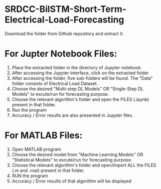 # SRDCC-BilSTM-Short-Term-Electrical-Load-Forecasting

Download the folder from Github repository and extract it.
# For Jupter Notebook Files:
1. Place the extracted folder in the directory of Jupyter notebook.
2. After accessing the Jupyter interface, click on the extracted folder
3. After accessing the folder, five sub-folders will be found. The “Data” folder consists of Electrical Load Dataset.
4. Choose the desired "Multi-step DL Models" OR "Single-Step DL Models" to excute/run for forecasting purpose.
5. Choose the relevant algorithm's folder and open the FILES (.ipynb) present in that folder.
6. Run the program
7. Accuracy / Error results are also presented in Jupyter files.

# For MATLAB Files:
1. Open MATLAB program
2. Choose the desired model from "Machine Learning Models" OR "Statistical Models" to excute/run for forecasting purpose.
3. Choose the relevant algorithm's folder and open/import ALL the FILES (.m and .mat) present in that folder.
4. RUN the program
5. Accuracy / Error results of that algorithm will be displayed


